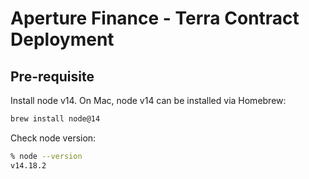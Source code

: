 # Aperture Finance - Terra Contract Deployment

## Pre-requisite
Install node v14. On Mac, node v14 can be installed via Homebrew:

```sh
brew install node@14
```

Check node version:
```sh
% node --version
v14.18.2
```

